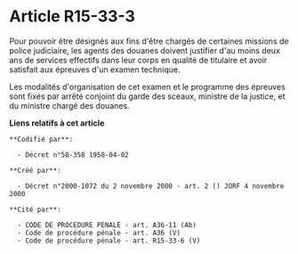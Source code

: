 # Article R15-33-3

Pour pouvoir être désignés aux fins d'être chargés de certaines missions de police judiciaire, les agents des douanes doivent
justifier d'au moins deux ans de services effectifs dans leur corps en qualité de titulaire et avoir satisfait aux épreuves
d'un examen technique.

Les modalités d'organisation de cet examen et le programme des épreuves sont fixés par arrêté conjoint du garde des sceaux,
ministre de la justice, et du ministre chargé des douanes.

**Liens relatifs à cet article**

	**Codifié par**:

	  - Décret n°58-358 1958-04-02

	**Créé par**:

	  - Décret n°2000-1072 du 2 novembre 2000 - art. 2 () JORF 4 novembre 2000

	**Cité par**:

	  - CODE DE PROCEDURE PENALE - art. A36-11 (Ab)
	  - Code de procédure pénale - art. A36 (V)
	  - Code de procédure pénale - art. R15-33-6 (V)
